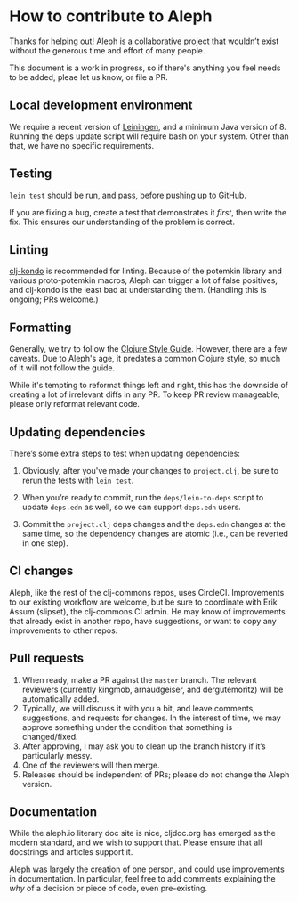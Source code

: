 # How to contribute to Aleph

Thanks for helping out! Aleph is a collaborative project that wouldn’t exist without the generous time and effort of many people.

This document is a work in progress, so if there's anything you feel needs to be added, pleae let us know, or file a PR.

## Local development environment

We require a recent version of [Leiningen](https://leiningen.org/), and a minimum Java version of 8. Running the deps update script will require bash on your system. Other than that, we have no specific requirements.

## Testing

`lein test` should be run, and pass, before pushing up to GitHub.

If you are fixing a bug, create a test that demonstrates it _first_, then write the fix. This ensures our understanding of the problem is correct.

## Linting

[clj-kondo](https://github.com/clj-kondo/clj-kondo) is recommended for linting. Because of the potemkin library and various proto-potemkin macros, Aleph can trigger a lot of false positives, and clj-kondo is the least bad at understanding them. (Handling this is ongoing; PRs welcome.) 

## Formatting

Generally, we try to follow the [Clojure Style Guide](https://guide.clojure.style/). However, there are a few caveats. Due to Aleph's age, it predates a common Clojure style, so much of it will not follow the guide. 

While it's tempting to reformat things left and right, this has the downside of creating a lot of irrelevant diffs in any PR. To keep PR review manageable, please only reformat relevant code.

## Updating dependencies

There’s some extra steps to test when updating dependencies:

1. Obviously, after you've made your changes to `project.clj`, be sure to rerun the tests with `lein test`.

2. When you’re ready to commit, run the `deps/lein-to-deps` script to update `deps.edn` as well, so we can support `deps.edn` users. 

3. Commit the `project.clj` deps changes and the `deps.edn` changes at the same time, so the dependency changes are atomic (i.e., can be reverted in one step).

## CI changes

Aleph, like the rest of the clj-commons repos, uses CircleCI. Improvements to our existing workflow are welcome, but be sure to coordinate with Erik Assum (slipset), the clj-commons CI admin. He may know of improvements that already exist in another repo, have suggestions, or want to copy any improvements to other repos.

## Pull requests

1. When ready, make a PR against the `master` branch. The relevant reviewers (currently kingmob, arnaudgeiser, and dergutemoritz) will be automatically added.
2. Typically, we will discuss it with you a bit, and leave comments, suggestions, and requests for changes. In the interest of time, we may approve something under the condition that something is changed/fixed.
3. After approving, I may ask you to clean up the branch history if it’s particularly messy.
4. One of the reviewers will then merge.
5. Releases should be independent of PRs; please do not change the Aleph version.

## Documentation

While the aleph.io literary doc site is nice, cljdoc.org has emerged as the modern standard, and we wish to support that. Please ensure that all docstrings and articles support it.

Aleph was largely the creation of one person, and could use improvements in documentation. In particular, feel free to add comments explaining the _why_ of a decision or piece of code, even pre-existing.
